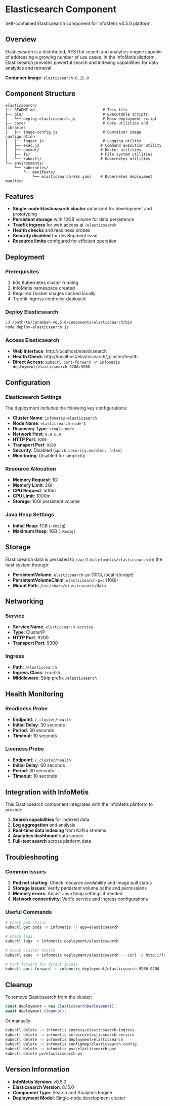 # Elasticsearch Component

Self-contained Elasticsearch component for InfoMetis v0.5.0 platform.

## Overview

Elasticsearch is a distributed, RESTful search and analytics engine capable of addressing a growing number of use cases. In the InfoMetis platform, Elasticsearch provides powerful search and indexing capabilities for data analytics and retrieval.

**Container Image**: `elasticsearch:8.15.0`

## Component Structure

```
elasticsearch/
├── README.md                              # This file
├── bin/                                   # Executable scripts
│   └── deploy-elasticsearch.js            # Main deployment script
├── core/                                  # Core utilities and libraries
│   ├── image-config.js                    # Container image configuration
│   ├── logger.js                          # Logging utility
│   ├── exec.js                           # Command execution utility
│   ├── docker/                           # Docker utilities
│   ├── fs/                               # File system utilities
│   └── kubectl/                          # Kubernetes utilities
└── environments/
    └── kubernetes/
        └── manifests/
            └── elasticsearch-k8s.yaml    # Kubernetes deployment manifest
```

## Features

- **Single-node Elasticsearch cluster** optimized for development and prototyping
- **Persistent storage** with 10GB volume for data persistence
- **Traefik ingress** for web access at `/elasticsearch`
- **Health checks** and readiness probes
- **Security disabled** for development ease
- **Resource limits** configured for efficient operation

## Deployment

### Prerequisites

1. k0s Kubernetes cluster running
2. InfoMetis namespace created
3. Required Docker images cached locally
4. Traefik ingress controller deployed

### Deploy Elasticsearch

```bash
cd /path/to/carambah-v0.5.0/components/elasticsearch/bin
node deploy-elasticsearch.js
```

### Access Elasticsearch

- **Web Interface**: http://localhost/elasticsearch
- **Health Check**: http://localhost/elasticsearch/_cluster/health
- **Direct Access**: `kubectl port-forward -n infometis deployment/elasticsearch 9200:9200`

## Configuration

### Elasticsearch Settings

The deployment includes the following key configurations:

- **Cluster Name**: `infometis-elasticsearch`
- **Node Name**: `elasticsearch-node-1`
- **Discovery Type**: `single-node`
- **Network Host**: `0.0.0.0`
- **HTTP Port**: `9200`
- **Transport Port**: `9300`
- **Security**: Disabled (`xpack.security.enabled: false`)
- **Monitoring**: Disabled for simplicity

### Resource Allocation

- **Memory Request**: 1Gi
- **Memory Limit**: 2Gi
- **CPU Request**: 500m
- **CPU Limit**: 1000m
- **Storage**: 10Gi persistent volume

### Java Heap Settings

- **Initial Heap**: 1GB (`-Xms1g`)
- **Maximum Heap**: 1GB (`-Xmx1g`)

## Storage

Elasticsearch data is persisted to `/var/lib/infometis/elasticsearch` on the host system through:

- **PersistentVolume**: `elasticsearch-pv` (10Gi, local-storage)
- **PersistentVolumeClaim**: `elasticsearch-pvc` (10Gi)
- **Mount Path**: `/usr/share/elasticsearch/data`

## Networking

### Service

- **Service Name**: `elasticsearch-service`
- **Type**: ClusterIP
- **HTTP Port**: 9200
- **Transport Port**: 9300

### Ingress

- **Path**: `/elasticsearch`
- **Ingress Class**: `traefik`
- **Middleware**: Strip prefix `/elasticsearch`

## Health Monitoring

### Readiness Probe

- **Endpoint**: `/_cluster/health`
- **Initial Delay**: 30 seconds
- **Period**: 30 seconds
- **Timeout**: 10 seconds

### Liveness Probe

- **Endpoint**: `/_cluster/health`
- **Initial Delay**: 60 seconds
- **Period**: 30 seconds
- **Timeout**: 10 seconds

## Integration with InfoMetis

This Elasticsearch component integrates with the InfoMetis platform to provide:

1. **Search capabilities** for indexed data
2. **Log aggregation** and analysis
3. **Real-time data indexing** from Kafka streams
4. **Analytics dashboard** data source
5. **Full-text search** across platform data

## Troubleshooting

### Common Issues

1. **Pod not starting**: Check resource availability and image pull status
2. **Storage issues**: Verify persistent volume paths and permissions
3. **Memory errors**: Adjust Java heap settings if needed
4. **Network connectivity**: Verify service and ingress configurations

### Useful Commands

```bash
# Check pod status
kubectl get pods -n infometis -l app=elasticsearch

# Check logs
kubectl logs -n infometis deployment/elasticsearch

# Check cluster health
kubectl exec -n infometis deployment/elasticsearch -- curl -s http://localhost:9200/_cluster/health

# Port forward for direct access
kubectl port-forward -n infometis deployment/elasticsearch 9200:9200
```

## Cleanup

To remove Elasticsearch from the cluster:

```javascript
const deployment = new ElasticsearchDeployment();
await deployment.cleanup();
```

Or manually:

```bash
kubectl delete -n infometis ingress/elasticsearch-ingress
kubectl delete -n infometis service/elasticsearch-service
kubectl delete -n infometis deployment/elasticsearch
kubectl delete -n infometis configmap/elasticsearch-config
kubectl delete -n infometis pvc/elasticsearch-pvc
kubectl delete pv/elasticsearch-pv
```

## Version Information

- **InfoMetis Version**: v0.5.0
- **Elasticsearch Version**: 8.15.0
- **Component Type**: Search and Analytics Engine
- **Deployment Model**: Single-node development cluster